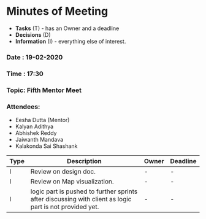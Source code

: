 # Minutes of Meeting

* **Tasks** (T) - has an Owner and a deadline
* **Decisions** (D)
* **Information** (I) - everything else of interest.
 
### Date : 19-02-2020
### Time : 17:30
### Topic: Fifth Mentor Meet
### Attendees: 
* Eesha Dutta (Mentor)
* Kalyan Adithya
* Abhishek Reddy
* Jaiwanth Mandava
* Kalakonda Sai Shashank

Type | Description | Owner | Deadline
---- | ---- | ---- | ----
I | Review on design doc.| - | -
I | Review on Map visualization. | - | -
I | logic part is pushed to further sprints after discussing with client as logic part is not provided yet. | - | - 